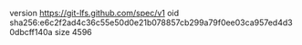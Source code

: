 version https://git-lfs.github.com/spec/v1
oid sha256:e6c2f2ad4c36c55e50d0e21b078857cb299a79f0ee03ca957ed4d30dbcff140a
size 4596
